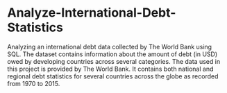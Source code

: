 # Analyze-International-Debt-Statistics
Analyzing an international debt data collected by The World Bank using SQL. 
The dataset contains information about the amount of debt (in USD) owed by developing countries across several categories.
The data used in this project is provided by The World Bank. It contains both national and regional debt statistics for several countries across the globe as recorded from 1970 to 2015.
